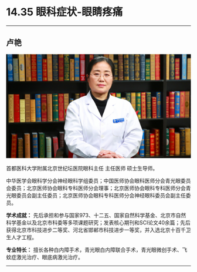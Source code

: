 # 14.35 眼科症状-眼睛疼痛

---

## 卢艳

![1683873651057](image/c14_035/1683873651057.png)

首都医科大学附属北京世纪坛医院眼科主任 主任医师 硕士生导师。

中华医学会眼科学分会神经眼科学组委员；中国医师协会眼科医师分会青光眼委员会委员；北京医师协会眼科专科医师分会理事；北京医师协会眼科专科医师分会青光眼委员会副主任委员；北京医师协会眼科专科医师分会神经眼科委员会副主任委员。


**学术成就：** 先后承担和参与国家973、十二五、国家自然科学基金、北京市自然科学基金以及北京市科委等多项课题研究；发表核心期刊和SCI论文40余篇；先后获得北京市科技进步二等奖、河北省邯郸市科技进步一等奖，并入选北京十百千卫生人才工程。


**专业特长：** 擅长各种白内障手术，青光眼白内障联合手术，青光眼微创手术、飞蚊症激光治疗、眼底病激光治疗。

---
